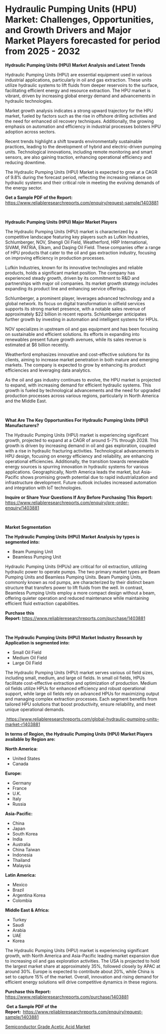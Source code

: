 <p><h1>Hydraulic Pumping Units (HPU) Market: Challenges, Opportunities, and Growth Drivers and Major Market Players forecasted for period from 2025 - 2032</h1></p><p><strong>Hydraulic Pumping Units (HPU) Market Analysis and Latest Trends</strong></p>
<p><p>Hydraulic Pumping Units (HPU) are essential equipment used in various industrial applications, particularly in oil and gas extraction. These units utilize hydraulic systems to lift fluids from deeper reservoirs to the surface, facilitating efficient energy and resource extraction. The HPU market is vibrant, driven by increasing global energy demand and advancements in hydraulic technologies.</p><p>Market growth analysis indicates a strong upward trajectory for the HPU market, fueled by factors such as the rise in offshore drilling activities and the need for enhanced oil recovery techniques. Additionally, the growing emphasis on automation and efficiency in industrial processes bolsters HPU adoption across sectors. </p><p>Recent trends highlight a shift towards environmentally sustainable practices, leading to the development of hybrid and electric-driven pumping units. Technological innovations, including remote monitoring and smart sensors, are also gaining traction, enhancing operational efficiency and reducing downtime. </p><p>The Hydraulic Pumping Units (HPU) Market is expected to grow at a CAGR of 9.8% during the forecast period, reflecting the increasing reliance on hydraulic systems and their critical role in meeting the evolving demands of the energy sector.</p></p>
<p><strong>Get a Sample PDF of the Report:&nbsp;</strong> <a href="https://www.reliableresearchreports.com/enquiry/request-sample/1403881?utm_campaign=3543&utm_medium=2&utm_source=Github&utm_content=ia&utm_term=28032025&utm_id=hydraulic-pumping-units-hpu">https://www.reliableresearchreports.com/enquiry/request-sample/1403881</a></p>
<p>&nbsp;</p>
<p><strong>Hydraulic Pumping Units (HPU) Major Market Players</strong></p>
<p><p>The Hydraulic Pumping Units (HPU) market is characterized by a competitive landscape featuring key players such as Lufkin Industries, Schlumberger, NOV, Shengli Oil Field, Weatherford, HRP International, SIVAM, PATRiA, Elkam, and Daqing Oil Field. These companies offer a range of HPU products that cater to the oil and gas extraction industry, focusing on improving efficiency in production processes.</p><p>Lufkin Industries, known for its innovative technologies and reliable products, holds a significant market position. The company has experienced steady growth, driven by its commitment to R&D and partnerships with major oil companies. Its market growth strategy includes expanding its product line and enhancing service offerings.</p><p>Schlumberger, a prominent player, leverages advanced technology and a global network. Its focus on digital transformation in oilfield services supports its strong market presence, with a notable sales revenue of approximately $22 billion in recent reports. Schlumberger anticipates further growth by investing in automation and intelligent systems for HPUs.</p><p>NOV specializes in upstream oil and gas equipment and has been focusing on sustainable and efficient solutions. Its efforts in expanding into renewables present future growth avenues, while its sales revenue is estimated at $6 billion recently.</p><p>Weatherford emphasizes innovative and cost-effective solutions for its clients, aiming to increase market penetration in both mature and emerging markets. The company is expected to grow by enhancing its product efficiencies and leveraging data analytics.</p><p>As the oil and gas industry continues to evolve, the HPU market is projected to expand, with increasing demand for efficient hydraulic systems. This growth is fueled by technological advancements and the need for upgraded production processes across various regions, particularly in North America and the Middle East.</p></p>
<p>&nbsp;</p>
<p><strong>What Are The Key Opportunities For Hydraulic Pumping Units (HPU) Manufacturers?</strong></p>
<p><p>The Hydraulic Pumping Units (HPU) market is experiencing significant growth, projected to expand at a CAGR of around 5-7% through 2028. This growth is driven by increasing demand in oil and gas exploration, coupled with a rise in hydraulic fracturing activities. Technological advancements in HPU design, focusing on energy efficiency and reliability, are enhancing operational efficiencies. Additionally, the transition towards renewable energy sources is spurring innovation in hydraulic systems for various applications. Geographically, North America leads the market, but Asia-Pacific shows promising growth potential due to rapid industrialization and infrastructure development. Future outlook includes increased automation and integration with IoT technologies.</p></p>
<p><strong>Inquire or Share Your Questions If Any Before Purchasing This Report:</strong> <a href="https://www.reliableresearchreports.com/enquiry/pre-order-enquiry/1403881?utm_campaign=3543&utm_medium=2&utm_source=Github&utm_content=ia&utm_term=28032025&utm_id=hydraulic-pumping-units-hpu">https://www.reliableresearchreports.com/enquiry/pre-order-enquiry/1403881</a></p>
<p>&nbsp;</p>
<p><strong>Market Segmentation</strong></p>
<p><strong>The Hydraulic Pumping Units (HPU) Market Analysis by types is segmented into:</strong></p>
<p><ul><li>Beam Pumping Unit</li><li>Beamless Pumping Unit</li></ul></p>
<p><p>Hydraulic Pumping Units (HPUs) are critical for oil extraction, utilizing hydraulic power to operate pumps. The two primary market types are Beam Pumping Units and Beamless Pumping Units. Beam Pumping Units, commonly known as rod pumps, are characterized by their distinct beam structure that transfers power to lift fluids from the well. In contrast, Beamless Pumping Units employ a more compact design without a beam, offering quieter operation and reduced maintenance while maintaining efficient fluid extraction capabilities.</p></p>
<p><strong>Purchase this Report:&nbsp;</strong><a href="https://www.reliableresearchreports.com/purchase/1403881?utm_campaign=3543&utm_medium=2&utm_source=Github&utm_content=ia&utm_term=28032025&utm_id=hydraulic-pumping-units-hpu">https://www.reliableresearchreports.com/purchase/1403881</a></p>
<p>&nbsp;</p>
<p><strong>The Hydraulic Pumping Units (HPU) Market Industry Research by Application is segmented into:</strong></p>
<p><ul><li>Small Oil Field</li><li>Medium Oil Field</li><li>Large Oil Field</li></ul></p>
<p><p>The Hydraulic Pumping Units (HPU) market serves various oil field sizes, including small, medium, and large oil fields. In small oil fields, HPUs facilitate cost-effective extraction and optimization of production. Medium oil fields utilize HPUs for enhanced efficiency and robust operational support, while large oil fields rely on advanced HPUs for maximizing output and managing complex extraction processes. Each segment benefits from tailored HPU solutions that boost productivity, ensure reliability, and meet unique operational demands.</p></p>
<p><a href="https://www.reliableresearchreports.com/global-hydraulic-pumping-units-market-r1403881?utm_campaign=3543&utm_medium=2&utm_source=Github&utm_content=ia&utm_term=28032025&utm_id=hydraulic-pumping-units-hpu">&nbsp;https://www.reliableresearchreports.com/global-hydraulic-pumping-units-market-r1403881</a></p>
<p><strong>In terms of Region, the Hydraulic Pumping Units (HPU) Market Players available by Region are:</strong></p>
<p>
    <p> <strong> North America: </strong>
        <ul>
            <li>United States</li>
            <li>Canada</li>
        </ul>
        </p> 
    <p> <strong> Europe: </strong>
        <ul>
            <li>Germany</li>
            <li>France</li>
            <li>U.K.</li>
            <li>Italy</li>
            <li>Russia</li>
        </ul>
        </p> 
    <p> <strong> Asia-Pacific: </strong>
        <ul>
            <li>China</li>
            <li>Japan</li>
            <li>South Korea</li>
            <li>India</li>
            <li>Australia</li>
            <li>China Taiwan</li>
            <li>Indonesia</li>
            <li>Thailand</li>
            <li>Malaysia</li>
        </ul>
        </p> 
    <p> <strong> Latin America: </strong>
        <ul>
            <li>Mexico</li>
            <li>Brazil</li>
            <li>Argentina Korea</li>
            <li>Colombia</li>
        </ul>
        </p> 
    <p> <strong> Middle East & Africa: </strong>
        <ul>
            <li>Turkey</li>
            <li>Saudi</li>
            <li>Arabia</li>
            <li>UAE</li>
            <li>Korea</li>
        </ul>
    </p>
    </p>
<p><p>The Hydraulic Pumping Units (HPU) market is experiencing significant growth, with North America and Asia-Pacific leading market expansion due to increasing oil and gas exploration activities. The USA is projected to hold the largest market share at approximately 35%, followed closely by APAC at around 30%. Europe is expected to contribute about 20%, while China is set to capture 15% of the market. Overall, innovation and rising demand for efficient energy solutions will drive competitive dynamics in these regions.</p></p>
<p><strong>Purchase this Report: </strong><a href="https://www.reliableresearchreports.com/purchase/1403881?utm_campaign=3543&utm_medium=2&utm_source=Github&utm_content=ia&utm_term=28032025&utm_id=hydraulic-pumping-units-hpu">https://www.reliableresearchreports.com/purchase/1403881</a></p>
<p>&nbsp;<strong>Get a Sample PDF of the Report:&nbsp;&nbsp;</strong><a href="https://www.reliableresearchreports.com/enquiry/request-sample/1403881?utm_campaign=3543&utm_medium=2&utm_source=Github&utm_content=ia&utm_term=28032025&utm_id=hydraulic-pumping-units-hpu">https://www.reliableresearchreports.com/enquiry/request-sample/1403881</a></p>
<p><strong></strong></p>
<p><p><a href="https://github.com/debowflaggqw/Market-Research-Report-List-1/blob/main/semiconductor-grade-acetic-acid-market.md?utm_campaign=3543&utm_medium=2&utm_source=Github&utm_content=ia&utm_term=28032025&utm_id=hydraulic-pumping-units-hpu">Semiconductor Grade Acetic Acid Market</a></p></p>